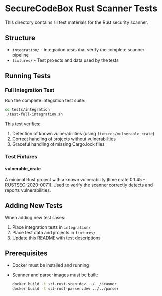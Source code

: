 # SecureCodeBox Rust Scanner Tests

This directory contains all test materials for the Rust security scanner.

## Structure

- `integration/` - Integration tests that verify the complete scanner pipeline
- `fixtures/` - Test projects and data used by the tests

## Running Tests

### Full Integration Test

Run the complete integration test suite:

```bash
cd tests/integration
./test-full-integration.sh
```

This test verifies:

1. Detection of known vulnerabilities (using `fixtures/vulnerable_crate`)
2. Correct handling of projects without vulnerabilities
3. Graceful handling of missing Cargo.lock files

### Test Fixtures

#### vulnerable_crate

A minimal Rust project with a known vulnerability (time crate 0.1.45 - RUSTSEC-2020-0071).
Used to verify the scanner correctly detects and reports vulnerabilities.

## Adding New Tests

When adding new test cases:

1. Place integration tests in `integration/`
2. Place test data and projects in `fixtures/`
3. Update this README with test descriptions

## Prerequisites

- Docker must be installed and running
- Scanner and parser images must be built:

  ```bash
  docker build -t scb-rust-scan:dev ../../scanner
  docker build -t scb-rust-parser:dev ../../parser
  ```
